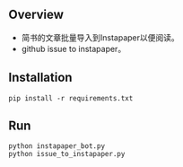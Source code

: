 Overview
---------

- 简书的文章批量导入到Instapaper以便阅读。
- github issue to instapaper。


Installation
-------------

    pip install -r requirements.txt

 
Run
-------------

    python instapaper_bot.py  
    python issue_to_instapaper.py
